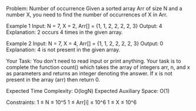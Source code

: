 Problem: Number of occurrence
Given a sorted array Arr of size N and a number X, you need to find the number of occurrences of X in Arr.

Example 1
Input: N = 7, X = 2, Arr[] = {1, 1, 2, 2, 2, 2, 3}
Output: 4
Explanation: 2 occurs 4 times in the given array.

Example 2
Input: N = 7, X = 4, Arr[] = {1, 1, 2, 2, 2, 2, 3}
Output: 0
Explanation: 4 is not present in the given array.

Your Task:
You don't need to read input or print anything.
Your task is to complete the function count() which takes the array of integers arr, n, and x as parameters and returns an integer denoting the answer.
If x is not present in the array (arr) then return 0.

Expected Time Complexity: O(logN)
Expected Auxiliary Space: O(1)

Constraints:
1 ≤ N ≤ 10^5
1 ≤ Arr[i] ≤ 10^6
1 ≤ X ≤ 10^6